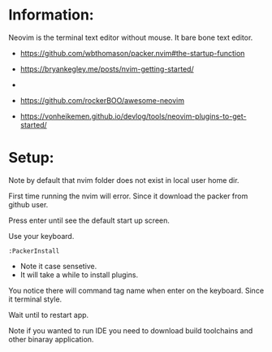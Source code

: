 # Information:
  Neovim is the terminal text editor without mouse. It bare bone text editor.


 * https://github.com/wbthomason/packer.nvim#the-startup-function
 * https://bryankegley.me/posts/nvim-getting-started/
 * 

 * https://github.com/rockerBOO/awesome-neovim
 * https://vonheikemen.github.io/devlog/tools/neovim-plugins-to-get-started/

# Setup:
 Note by default that nvim folder does not exist in local user home dir.

First time running the nvim will error. Since it download the packer from github user.

Press enter until see the default start up screen.

Use your keyboard.
```
:PackerInstall
```
 * Note it case sensetive. 
 * It will take a while to install plugins.

You notice there will command tag name when enter on the keyboard. Since it terminal style.

Wait until to restart app.

Note if you wanted to run IDE you need to download build toolchains and other binaray application.
